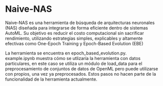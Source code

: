 # Naive-NAS
 Naive-NAS es una herramienta de búsqueda de arquitecturas neuronales (NAS) diseñada para integrarse de forma eficiente dentro de sistemas AutoML. Su objetivo es reducir el costo computacional sin sacrificar rendimiento, utilizando estrategias simples, explicables y altamente efectivas como One-Epoch Training y Epoch-Based Evolution (EBE)

La herramienta se encuentra en epoch_based_evolution.py.  
example.ipynb muestra cómo se utlizaría la herramienta con datos particulares, en este caso se utiliza un módulo de load_data para el preprocesamiento de conjuntos de datos de OpenML pero puede utilizarse con propios, una vez ya preprocesados. Estos pasos no hacen parte de la funcionalidad de la herramienta actualmente.